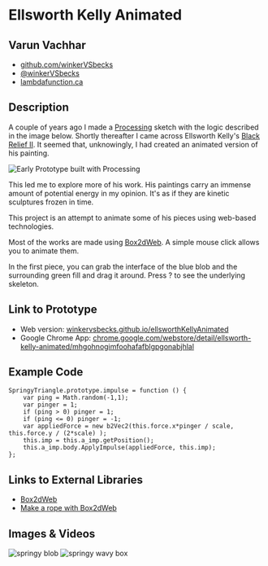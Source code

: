 # Ellsworth Kelly Animated

## Varun Vachhar
- [github.com/winkerVSbecks](https://github.com/winkerVSbecks)
- [@winkerVSbecks](https://twitter.com/winkerVSbecks)
- [lambdafunction.ca](http://lambdafunction.ca/)

## Description
A couple of years ago I made a [Processing](http://processing.org/) sketch with the logic described in the image below. Shortly thereafter I came across Ellsworth Kelly's [Black Relief II](http://www.matthewmarks.com/new-york/exhibitions/2011-02-12_ellsworth-kelly/works-in-exhibition/#/images/5/). It seemed that, unknowingly, I had created an animated version of his painting.

![Early Prototype built with Processing](../project_images/polygon.png)

This led me to explore more of his work. His paintings carry an immense amount of potential energy in my opinion. It's as if they are kinetic sculptures frozen in time.

This project is an attempt to animate some of his pieces using web-based technologies.

Most of the works are made using [Box2dWeb](https://code.google.com/p/box2dweb/). A simple mouse click allows you to animate them. 

In the first piece, you can grab the interface of the blue blob and the surrounding green fill and drag it around. Press ? to see the underlying skeleton.

## Link to Prototype
- Web version: [winkervsbecks.github.io/ellsworthKellyAnimated](http://winkervsbecks.github.io/ellsworthKellyAnimated/ "winkervsbecks.github.io/ellsworthKellyAnimated")
- Google Chrome App: [chrome.google.com/webstore/detail/ellsworth-kelly-animated/mhgohnogimfoohafafblgpgonabjhlal](https://chrome.google.com/webstore/detail/ellsworth-kelly-animated/mhgohnogimfoohafafblgpgonabjhlal)

## Example Code
```
SpringyTriangle.prototype.impulse = function () {
	var ping = Math.random(-1,1);
	var pinger = 1;
	if (ping > 0) pinger = 1;
	if (ping <= 0) pinger = -1;
	var appliedForce = new b2Vec2(this.force.x*pinger / scale, this.force.y / (2*scale) );
	this.imp = this.a_imp.getPosition();
	this.a_imp.body.ApplyImpulse(appliedForce, this.imp);
};
```
## Links to External Libraries
- [Box2dWeb](https://code.google.com/p/box2dweb/)
- [Make a rope with Box2dWeb](http://www.binarytides.com/make-rope-box2d-javascript/)

## Images & Videos
![springy blob](../project_images/orange.gif)
![springy wavy box](../project_images/ropeinterface.gif)
